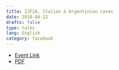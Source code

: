 ```yaml
---
title: IJF18, Italian & Argentinian cases
date: 2018-04-12
drafts: false
type: talks
lang: English
category: facebook 
---
```


- [Event Link](https://www.journalismfestival.com/programme/2018/algorithms-corporate-surveillance-and-elections-argentinian-and-italian-cases)
- [PDF](https://github.com/tracking-exposed/presentation/blob/master/slides-perugia-2018-ClaudioFederico.pdf)
